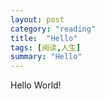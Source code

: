 ```yaml
---
layout: post
category: "reading"
title:  "Hello"
tags: [阅读,人生]
summary: "Hello"
---
```

Hello World!